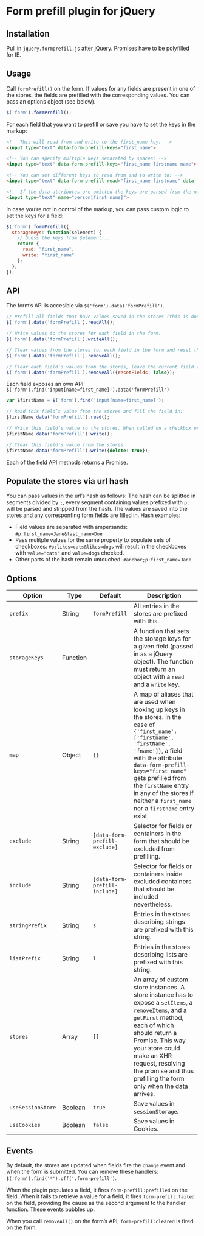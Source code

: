 # Form prefill plugin for jQuery

## Installation

Pull in `jquery.formprefill.js` after jQuery.
Promises have to be polyfilled for IE.

## Usage

Call `formPrefill()` on the form. If values for any fields are present in one of the stores, the fields are prefilled with the corresponding values.
You can pass an options object (see below).
```javascript
$('form').formPrefill();
```

For each field that you want to prefill or save you have to set the keys in the markup:
```html
<!-- This will read from and write to the first_name key: -->
<input type="text" data-form-prefill-keys="first_name">

<!-- You can specify multiple keys separated by spaces: -->
<input type="text" data-form-prefill-keys="first_name firstname name">

<!-- You can set different keys to read from and to write to: -->
<input type="text" data-form-prefill-read="first_name firstname" data-form-prefill-write="first_name">

<!-- If the data attributes are omitted the keys are parsed from the name attribute, using the last term in brackets by default. -->
<input type="text" name="person[first_name]">
```

In case you’re not in control of the markup, you can pass custom logic to set the keys for a field:
```javascript
$('form').formPrefill({
  storageKeys: function($element) {
    // Guess the keys from $element...
    return {
      read: "first_name",
      write: "first_name"
    };
  },
});
```

## API

The form’s API is accesible via `$('form').data('formPrefill')`.
```javascript
// Prefill all fields that have values saved in the stores (this is done automatically when you call the plugin on a form):
$('form').data('formPrefill').readAll();

// Write values to the stores for each field in the form:
$('form').data('formPrefill').writeAll();

// Clear values from the stores for each field in the form and reset their values to what they were when the plugin was initialized:
$('form').data('formPrefill').removeAll();

// Clear each field’s values from the stores, leave the current field values untouched:
$('form').data('formPrefill').removeAll({resetFields: false});
```

Each field exposes an own API: `$('form').find('input[name=first_name]').data('formPrefill')`
```javascript
var $firstName = $('form').find('input[name=first_name]');

// Read this field’s value from the stores and fill the field in:
$firstName.data('formPrefill').read();

// Write this field’s value to the stores. When called on a checkbox or radio, all checkboxes/radios that have the same keys in their data-form-prefill-write attribute are considered one set of fields.
$firstName.data('formPrefill').write();

// Clear this field’s value from the stores:
$firstName.data('formPrefill').write({delete: true});
```
Each of the field API methods returns a Promise.

## Populate the stores via url hash

You can pass values in the url’s hash as follows: The hash can be splitted in segments divided by `;`, every segment containing values prefixed with `p:` will be parsed and stripped from the hash. The values are saved into the stores and any corresponfing form fields are filled in.
Hash examples:
* Field values are separated with ampersands: `#p:first_name=Jane&last_name=Doe`
* Pass mulitple values for the same property to populate sets of checkboxes: `#p:likes=cats&likes=dogs` will result in the checkboxes with `value="cats"` and `value=dogs` checked.
* Other parts of the hash remain untouched: `#anchor;p:first_name=Jane`


## Options

| Option            | Type     | Default                       | Description                                                                                                                                                                                                                                                                                                                       |
|-------------------|----------|-------------------------------|-----------------------------------------------------------------------------------------------------------------------------------------------------------------------------------------------------------------------------------------------------------------------------------------------------------------------------------|
| `prefix`          | String   | `formPrefill`                 | All entries in the stores are prefixed with this.                                                                                                                                                                                                                                                                                 |
| `storageKeys`     | Function |                               | A function that sets the storage keys for a given field (passed in as a jQuery object). The function must return an object with a `read` and a `write` key.                                                                                                                                                                       |
| `map`             | Object   | `{}`                          | A map of aliases that are used when looking up keys in the stores. In the case of `{'first_name': ['firstname', 'firstName', 'fname']}`, a field with the attribute `data-form-prefill-keys="first_name"` gets prefilled from the `firstName` entry in any of the stores if neither a `first_name` nor a `firstname` entry exist. |
| `exclude`         | String   | `[data-form-prefill-exclude]` | Selector for fields or containers in the form that should be excluded from prefilling.                                                                                                                                                                                                                                            |
| `include`         | String   | `[data-form-prefill-include]` | Selector for fields or containers inside excluded containers that should be included nevertheless.                                                                                                                                                                                                                                |
| `stringPrefix`    | String   | `s`                           | Entries in the stores describing strings are prefixed with this string.                                                                                                                                                                                                                                                           |
| `listPrefix`      | String   | `l`                           | Entries in the stores describing lists are prefixed with this string.                                                                                                                                                                                                                                                             |
| `stores`          | Array    | `[]`                          | An array of custom store instances. A store instance has to expose a `setItems`, a `removeItems`, and a `getFirst` method, each of which should return a Promise. This way your store could make an XHR request, resolving the promise and thus prefilling the form only when the data arrives.                                   |
| `useSessionStore` | Boolean  | `true`                        | Save values in `sessionStorage`.                                                                                                                                                                                                                                                                                                  |
| `useCookies`      | Boolean  | `false`                       | Save values in Cookies.                                                                                                                                                                                                                                                                                                           |

## Events

By default, the stores are updated when fields fire the `change` event and when the form is submitted. You can remove these handlers: `$('form').find('*').off('.form-prefill')`.

When the plugin populates a field, it fires `form-prefill:prefilled` on the field.
When it fails to retrieve a value for a field, it fires `form-prefill:failed` on the field, providing the cause as the second argument to the handler function.
These events bubbles up.

When you call `removeAll()` on the form’s API, `form-prefill:cleared` is fired on the form.
